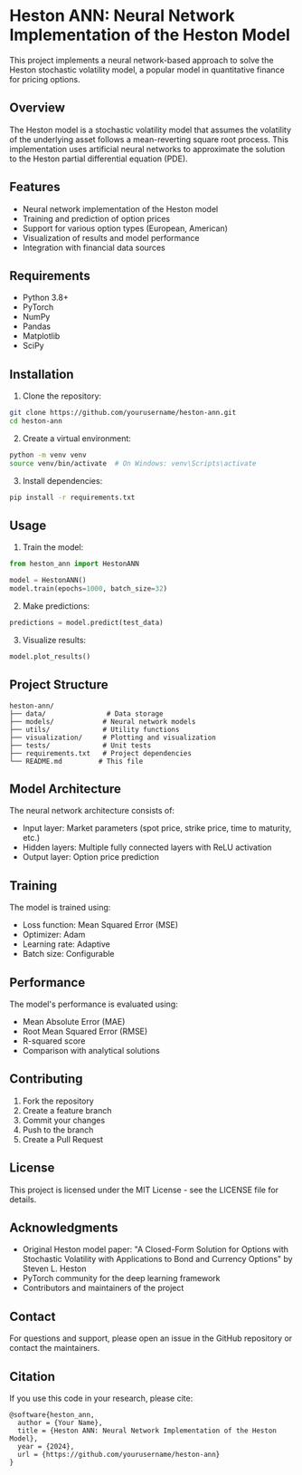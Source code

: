 # Heston ANN: Neural Network Implementation of the Heston Model

This project implements a neural network-based approach to solve the Heston stochastic volatility model, a popular model in quantitative finance for pricing options.

## Overview

The Heston model is a stochastic volatility model that assumes the volatility of the underlying asset follows a mean-reverting square root process. This implementation uses artificial neural networks to approximate the solution to the Heston partial differential equation (PDE).

## Features

- Neural network implementation of the Heston model
- Training and prediction of option prices
- Support for various option types (European, American)
- Visualization of results and model performance
- Integration with financial data sources

## Requirements

- Python 3.8+
- PyTorch
- NumPy
- Pandas
- Matplotlib
- SciPy

## Installation

1. Clone the repository:
```bash
git clone https://github.com/yourusername/heston-ann.git
cd heston-ann
```

2. Create a virtual environment:
```bash
python -m venv venv
source venv/bin/activate  # On Windows: venv\Scripts\activate
```

3. Install dependencies:
```bash
pip install -r requirements.txt
```

## Usage

1. Train the model:
```python
from heston_ann import HestonANN

model = HestonANN()
model.train(epochs=1000, batch_size=32)
```

2. Make predictions:
```python
predictions = model.predict(test_data)
```

3. Visualize results:
```python
model.plot_results()
```

## Project Structure

```
heston-ann/
├── data/               # Data storage
├── models/            # Neural network models
├── utils/             # Utility functions
├── visualization/     # Plotting and visualization
├── tests/             # Unit tests
├── requirements.txt   # Project dependencies
└── README.md         # This file
```

## Model Architecture

The neural network architecture consists of:
- Input layer: Market parameters (spot price, strike price, time to maturity, etc.)
- Hidden layers: Multiple fully connected layers with ReLU activation
- Output layer: Option price prediction

## Training

The model is trained using:
- Loss function: Mean Squared Error (MSE)
- Optimizer: Adam
- Learning rate: Adaptive
- Batch size: Configurable

## Performance

The model's performance is evaluated using:
- Mean Absolute Error (MAE)
- Root Mean Squared Error (RMSE)
- R-squared score
- Comparison with analytical solutions

## Contributing

1. Fork the repository
2. Create a feature branch
3. Commit your changes
4. Push to the branch
5. Create a Pull Request

## License

This project is licensed under the MIT License - see the LICENSE file for details.

## Acknowledgments

- Original Heston model paper: "A Closed-Form Solution for Options with Stochastic Volatility with Applications to Bond and Currency Options" by Steven L. Heston
- PyTorch community for the deep learning framework
- Contributors and maintainers of the project

## Contact

For questions and support, please open an issue in the GitHub repository or contact the maintainers.

## Citation

If you use this code in your research, please cite:
```
@software{heston_ann,
  author = {Your Name},
  title = {Heston ANN: Neural Network Implementation of the Heston Model},
  year = {2024},
  url = {https://github.com/yourusername/heston-ann}
}
```
